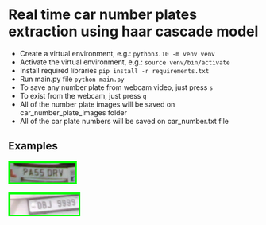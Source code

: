 # Real time car number plates extraction using haar cascade model
- Create a virtual environment, e.g.: `python3.10 -m venv venv`
- Activate the virtual environment, e.g.: `source venv/bin/activate`
- Install required libraries `pip install -r requirements.txt`
- Run main.py file `python main.py`
- To save any number plate from webcam video, just press `s`
- To exist from the webcam, just press `q`
- All of the number plate images will be saved on car_number_plate_images folder
- All of the car plate numbers will be saved on car_number.txt file

## Examples

![example](examples/example.png)

![example2](examples/example2.png)